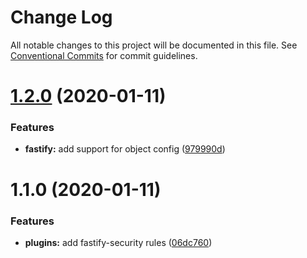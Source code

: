 # Change Log

All notable changes to this project will be documented in this file.
See [Conventional Commits](https://conventionalcommits.org) for commit guidelines.

# [1.2.0](https://github.com/lirantal/eslint-plugin-security/compare/eslint-plugin-fastify-security-rules@1.1.0...eslint-plugin-fastify-security-rules@1.2.0) (2020-01-11)


### Features

* **fastify:** add support for object config ([979990d](https://github.com/lirantal/eslint-plugin-security/commit/979990db21a965bd170c528708758edcaa9d1a76))





# 1.1.0 (2020-01-11)


### Features

* **plugins:** add fastify-security rules ([06dc760](https://github.com/lirantal/eslint-plugin-security/commit/06dc760141ed1c89ddd52d3b9f75ab8bc79a0356))
